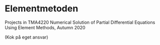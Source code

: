# Elementmetoden

Projects in TMA4220 Numerical Solution of Partial Differential Equations Using Element Methods, Autumn 2020

(Kok på eget ansvar)
